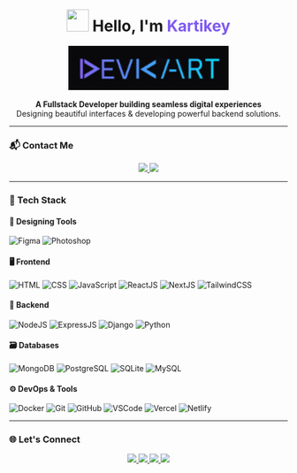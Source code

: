 <!-- Animated Logo and Greeting -->
<h1 align="center">
  <img src="https://imgur.com/C7PX4kM.gif" height="40px" width="40px"/> Hello, I'm <span style="color:#7f5af0;">Kartikey</span>  
</h1>

<p align="center">
  <img src="./Screenshot 2025-07-19 005707.png" height="80px" alt="DevKart Logo" />
</p>

<p align="center">
  <b>A Fullstack Developer building seamless digital experiences</b><br/>
  Designing beautiful interfaces & developing powerful backend solutions.
</p>

---

### 📬 Contact Me

<p align="center">
  <a href="mailto:devkart.official@gmail.com">
    <img src="https://img.shields.io/badge/info@devkart.me-0D1117?style=for-the-badge&logo=gmail&logoColor=EA4335"/>
  </a>
  <a href="https://www.devkart.me" target="_blank">
    <img src="https://img.shields.io/badge/devkart.me-0D1117?style=for-the-badge"/>
  </a>
</p>

---

### 🧰 Tech Stack

#### 🎨 Designing Tools  
![Figma](https://img.shields.io/badge/-Figma-05122A?style=flat&logo=figma)
![Photoshop](https://img.shields.io/badge/-Photoshop-05122A?style=flat&logo=adobe-photoshop)

#### 🖥️ Frontend  
![HTML](https://img.shields.io/badge/-HTML-05122A?style=flat&logo=html5)
![CSS](https://img.shields.io/badge/-CSS-05122A?style=flat&logo=css3)
![JavaScript](https://img.shields.io/badge/-JavaScript-05122A?style=flat&logo=javascript)
![ReactJS](https://img.shields.io/badge/-ReactJS-05122A?style=flat&logo=react)
![NextJS](https://img.shields.io/badge/-Next.js-05122A?style=flat&logo=next.js)
![TailwindCSS](https://img.shields.io/badge/-Tailwind%20CSS-05122A?style=flat&logo=tailwind-css)

#### 🧠 Backend  
![NodeJS](https://img.shields.io/badge/-Node.js-05122A?style=flat&logo=node.js)
![ExpressJS](https://img.shields.io/badge/-Express.js-05122A?style=flat&logo=express)
![Django](https://img.shields.io/badge/-Django-05122A?style=flat&logo=django)
![Python](https://img.shields.io/badge/-Python-05122A?style=flat&logo=python)

#### 🗃️ Databases  
![MongoDB](https://img.shields.io/badge/-MongoDB-05122A?style=flat&logo=mongodb)
![PostgreSQL](https://img.shields.io/badge/-PostgreSQL-05122A?style=flat&logo=postgresql)
![SQLite](https://img.shields.io/badge/-SQLite-05122A?style=flat&logo=sqlite)
![MySQL](https://img.shields.io/badge/-MySQL-05122A?style=flat&logo=mysql)

#### ⚙️ DevOps & Tools  
![Docker](https://img.shields.io/badge/-Docker-05122A?style=flat&logo=docker)
![Git](https://img.shields.io/badge/-Git-05122A?style=flat&logo=git)
![GitHub](https://img.shields.io/badge/-GitHub-05122A?style=flat&logo=github)
![VSCode](https://img.shields.io/badge/-VS%20Code-05122A?style=flat&logo=visual-studio-code)
![Vercel](https://img.shields.io/badge/-Vercel-05122A?style=flat&logo=vercel)
![Netlify](https://img.shields.io/badge/-Netlify-05122A?style=flat&logo=netlify)

---

### 🌐 Let's Connect

<p align="center">
  <a href="https://www.linkedin.com/in/devkart/" target="_blank">
    <img src="https://img.shields.io/badge/LinkedIn-0077B5?style=flat-square&logo=linkedin&logoColor=white" />
  </a>
  <a href="https://twitter.com/devkart" target="_blank">
    <img src="https://img.shields.io/badge/Twitter-1DA1F2?style=flat-square&logo=twitter&logoColor=white" />
  </a>
  <a href="https://www.instagram.com/devkart" target="_blank">
    <img src="https://img.shields.io/badge/Instagram-E4405F?style=flat-square&logo=instagram&logoColor=white" />
  </a>
  <a href="https://www.devkart.me" target="_blank">
    <img src="https://img.shields.io/badge/Website-devkart.me-000000?style=flat-square&logo=vercel" />
  </a>
</p>
